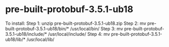 # pre-built-protobuf-3.5.1-ub18

To install:
Step 1: unzip pre-built-protobuf-3.5.1-ub18.zip
Step 2: mv pre-built-protobuf-3.5.1-ub18/bin/* /usr/local/bin/
Step 3: mv pre-built-protobuf-3.5.1-ub18/include/* /usr/local/include/
Step 4: mv pre-built-protobuf-3.5.1-ub18/lib/* /usr/local/lib/

